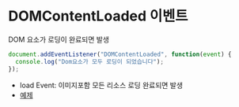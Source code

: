 # DOMContentLoaded 이벤트 

DOM 요소가 로딩이 완료되면 발생 


```javascript
document.addEventListener("DOMContentLoaded", function(event) {
  console.log("Dom요소가 모두 로딩이 되었습니다");
});
```
* load Event: 이미지포함 모든 리소스 로딩 완료되면 발생
* [예제](http://ie.microsoft.com/Testdrive/HTML5/DOMContentLoaded/Default.html)
